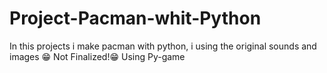 # Project-Pacman-whit-Python
In this projects i make pacman with python, i using the original sounds and images 
😁
Not Finalized!😁
Using Py-game
